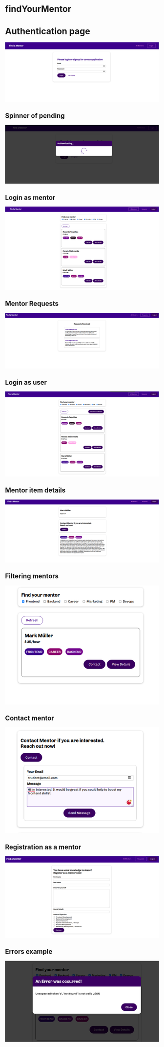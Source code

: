 # findYourMentor

# Authentication page
![](public/images/loginPage.png)

## Spinner of pending
![](public/images/Spinner.png)

## Login as mentor
![](public/images/loginedMentor.png)

## Mentor Requests
![](public/images/mentorsReqs.png)

## Login as user
![](public/images/loginAsUser.png)

## Mentor item details
![](public/images/mentorDetails.png)

## Filtering mentors
![](public/images/filter.png)

## Contact mentor
![](public/images/contactMentor.png)

## Registration as a mentor
![](public/images/mentorsRegistration.png)

## Errors example
![](public/images/error.png)
